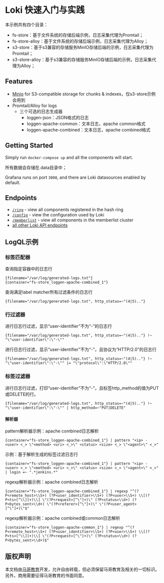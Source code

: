 # Loki 快速入门与实践

本示例共有四个目录：

- fs-store：基于文件系统的存储后端示例，日志采集代理为Promtail；
- fs-store-alloy：基于文件系统的存储后端示例，日志采集代理为Alloy；
- s3-store：基于s3兼容的存储服务MinIO存储后端的示例，日志采集代理为Promtail；
- s3-store-alloy：基于s3兼容的存储服务MinIO存储后端的示例，日志采集代理为Alloy；

## Features

- [Minio](https://min.io/) for S3-compatible storage for chunks & indexes，仅s3-store示例会用到
- Promtail/Alloy for logs
  - 三个可选的日志生成器
    - loggen-json：JSON格式的日志
    - loggen-apache-common：文本日志，apache common格式
    - loggen-apache-combined：文本日志，apache combined格式

## Getting Started

Simply run `docker-compose up` and all the components will start.

所有数据会存储在.data目录中；

Grafana runs on port `3000`, and there are Loki datasources enabled by default.

## Endpoints

- [`/ring`](http://localhost:8080/ring) - view all components registered in the hash ring
- [`/config`](http://localhost:8080/config) - view the configuration used by Loki
- [`/memberlist`](http://localhost:8080/memberlist) - view all components in the memberlist cluster
- [all other Loki API endpoints](https://grafana.com/docs/loki/latest/api/)



## LogQL示例

### 标签匹配器

查询指定容器中的日志行

```
{filename="/var/log/generated-logs.txt"} 
{container="fs-store_loggen-apache-combined_1"} 
```

查询满足label matcher所有过滤条件的日志行

```
{filename="/var/log/generated-logs.txt", http_status=~"(4|5).."} 
```

### 行过滤器

进行日志行过滤，显示“user-identifier”不为“-”的日志行

```
{filename="/var/log/generated-logs.txt", http_status=~"(4|5).."} !~ "\"user-identifier\":\"-\""
```

进行日志行过滤，显示“user-identifier”不为“-”，且协议为“HTTP/2.0”的日志行

```
{filename="/var/log/generated-logs.txt", http_status=~"(4|5).."} !~ "\"user-identifier\":\"-\"" |= "\"protocol\":\"HTTP/2.0\""
```



### 标签过滤器

进行日志行过滤，打印“user-identifier”不为“-”，且标签http_method的值为PUT或DELETE的行。

```
{filename="/var/log/generated-logs.txt", http_status=~"(4|5).."} !~ "\"user-identifier\":\"-\"" | http_method=~"PUT|DELETE"
```

#### 解析器

pattern解析器示例：apache combined日志解析

```
{container="fs-store_loggen-apache-combined_1"} | pattern "<ip> - <user> <_> \"<method> <uri> <_>\" <status> <size> <_> \"<agent>\" <_>"
```



示例：基于解析生成的标签过滤日志行

```
{container="fs-store_loggen-apache-combined_1"} | pattern "<ip> - <user> <_> \"<method> <uri> <_>\" <status> <size> <_> \"<agent>\" <_>" | login =~ ".*jenkins.*"
```



regexp解析器示例：apache combined日志解析

```
{container="fs-store_loggen-apache-combined_1"} | regexp "^(?P<remote_host>\\S+) (?P<user_identifier>\\S+) (?P<user>\\S+) \\[(?P<ts>[^\\]]+)\\] \"(?P<request>[^\"]+)\" (?P<status>\\d+) (?P<bytes_sent>\\d+) \"(?P<referer>[^\"]+)\" \"(?P<user_agent>[^\"]+)\"$"
```



regexp解析器示例：apache combined或common日志解析

```
{container="fs-store_loggen-apache-common_1"} | regexp "^(?P<remote_host>\\S+) (?P<user_identifier>\\S+) (?P<user>\\S+) \\[(?P<ts>[^\\]]+)\\] \"(?P<request>[^\"]+)\" (?P<status>\\d+) (?P<bytes_sent>\\d+)$"
```



## 版权声明

本文档由[马哥教育](http://www.magedu.com/)开发，允许自由转载，但必须保留马哥教育及相关的一切标识。另外，商用需要征得马哥教育的书面同意。

